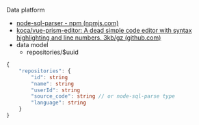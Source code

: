 Data platform
- [node-sql-parser - npm (npmjs.com)](https://www.npmjs.com/package/node-sql-parser)
- [koca/vue-prism-editor: A dead simple code editor with syntax highlighting and line numbers. 3kb/gz (github.com)](https://github.com/koca/vue-prism-editor)
- data model
	- repositories/$uuid
```ts
{
	"repositories": {
		"id": string
		"name": string
		"userId": string
		"source_code": string // or node-sql-parse type
		"language": string
	}
}
```